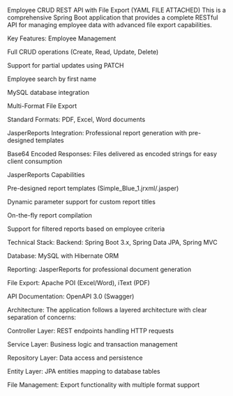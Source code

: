 Employee CRUD REST API with File Export (YAML FILE ATTACHED)
This is a comprehensive Spring Boot application that provides a complete RESTful API for managing employee data with advanced file export capabilities.

Key Features:
Employee Management

Full CRUD operations (Create, Read, Update, Delete)

Support for partial updates using PATCH

Employee search by first name

MySQL database integration

Multi-Format File Export

Standard Formats: PDF, Excel, Word documents

JasperReports Integration: Professional report generation with pre-designed templates

Base64 Encoded Responses: Files delivered as encoded strings for easy client consumption

JasperReports Capabilities

Pre-designed report templates (Simple_Blue_1.jrxml/.jasper)

Dynamic parameter support for custom report titles

On-the-fly report compilation

Support for filtered reports based on employee criteria

Technical Stack:
Backend: Spring Boot 3.x, Spring Data JPA, Spring MVC

Database: MySQL with Hibernate ORM

Reporting: JasperReports for professional document generation

File Export: Apache POI (Excel/Word), iText (PDF)

API Documentation: OpenAPI 3.0 (Swagger)

Architecture:
The application follows a layered architecture with clear separation of concerns:

Controller Layer: REST endpoints handling HTTP requests

Service Layer: Business logic and transaction management

Repository Layer: Data access and persistence

Entity Layer: JPA entities mapping to database tables

File Management: Export functionality with multiple format support

